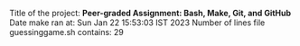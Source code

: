 Title of the project: __Peer-graded Assignment: Bash, Make, Git, and GitHub__
Date make ran at:
Sun Jan 22 15:53:03 IST 2023
Number of lines file guessinggame.sh contains:
29
